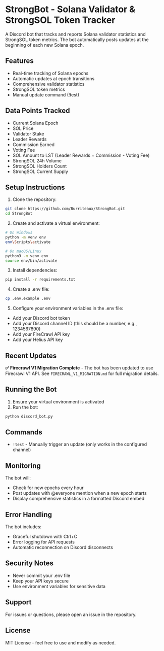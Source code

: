 # StrongBot - Solana Validator & StrongSOL Token Tracker

A Discord bot that tracks and reports Solana validator statistics and StrongSOL token metrics. The bot automatically posts updates at the beginning of each new Solana epoch.

## Features

- Real-time tracking of Solana epochs
- Automatic updates at epoch transitions
- Comprehensive validator statistics
- StrongSOL token metrics
- Manual update command (!test)

## Data Points Tracked

- Current Solana Epoch
- SOL Price
- Validator Stake
- Leader Rewards
- Commission Earned
- Voting Fee
- SOL Amount to LST (Leader Rewards + Commission - Voting Fee)
- StrongSOL 24h Volume
- StrongSOL Holders Count
- StrongSOL Current Supply

## Setup Instructions

1. Clone the repository:
```bash
git clone https://github.com/Burriteaux/StrongBot.git
cd StrongBot
```

2. Create and activate a virtual environment:
```bash
# On Windows
python -m venv env
env\Scripts\activate

# On macOS/Linux
python3 -m venv env
source env/bin/activate
```

3. Install dependencies:
```bash
pip install -r requirements.txt
```

4. Create a .env file:
```bash
cp .env.example .env
```

5. Configure your environment variables in the .env file:
- Add your Discord bot token
- Add your Discord channel ID (this should be a number, e.g., 1234567890)
- Add your FireCrawl API key
- Add your Helius API key

## Recent Updates

**✅ Firecrawl V1 Migration Complete** - The bot has been updated to use Firecrawl V1 API. See `FIRECRAWL_V1_MIGRATION.md` for full migration details.

## Running the Bot

1. Ensure your virtual environment is activated
2. Run the bot:
```bash
python discord_bot.py
```

## Commands

- `!test` - Manually trigger an update (only works in the configured channel)

## Monitoring

The bot will:
- Check for new epochs every hour
- Post updates with @everyone mention when a new epoch starts
- Display comprehensive statistics in a formatted Discord embed

## Error Handling

The bot includes:
- Graceful shutdown with Ctrl+C
- Error logging for API requests
- Automatic reconnection on Discord disconnects

## Security Notes

- Never commit your .env file
- Keep your API keys secure
- Use environment variables for sensitive data

## Support

For issues or questions, please open an issue in the repository.

## License

MIT License - feel free to use and modify as needed.